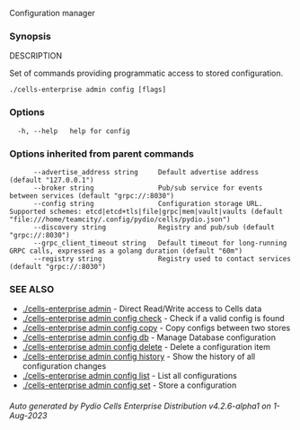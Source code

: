 Configuration manager

### Synopsis


DESCRIPTION

  Set of commands providing programmatic access to stored configuration.



```
./cells-enterprise admin config [flags]
```

### Options

```
  -h, --help   help for config
```

### Options inherited from parent commands

```
      --advertise_address string     Default advertise address (default "127.0.0.1")
      --broker string                Pub/sub service for events between services (default "grpc://:8030")
      --config string                Configuration storage URL. Supported schemes: etcd|etcd+tls|file|grpc|mem|vault|vaults (default "file:///home/teamcity/.config/pydio/cells/pydio.json")
      --discovery string             Registry and pub/sub (default "grpc://:8030")
      --grpc_client_timeout string   Default timeout for long-running GRPC calls, expressed as a golang duration (default "60m")
      --registry string              Registry used to contact services (default "grpc://:8030")
```

### SEE ALSO

* [./cells-enterprise admin](./cells-enterprise-admin)	 - Direct Read/Write access to Cells data
* [./cells-enterprise admin config check](./cells-enterprise-admin-config-check)	 - Check if a valid config is found
* [./cells-enterprise admin config copy](./cells-enterprise-admin-config-copy)	 - Copy configs between two stores
* [./cells-enterprise admin config db](./cells-enterprise-admin-config-db)	 - Manage Database configuration
* [./cells-enterprise admin config delete](./cells-enterprise-admin-config-delete)	 - Delete a configuration item
* [./cells-enterprise admin config history](./cells-enterprise-admin-config-history)	 - Show the history of all configuration changes
* [./cells-enterprise admin config list](./cells-enterprise-admin-config-list)	 - List all configurations
* [./cells-enterprise admin config set](./cells-enterprise-admin-config-set)	 - Store a configuration

###### Auto generated by Pydio Cells Enterprise Distribution v4.2.6-alpha1 on 1-Aug-2023

